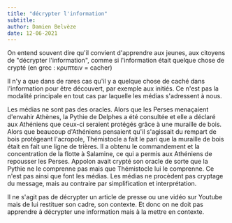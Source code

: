 ```yaml
---
title: "décrypter l'information"
subtitle: 
author: Damien Belvèze
date: 12-06-2021
---
```


On entend souvent dire qu'il convient d'apprendre aux jeunes, aux citoyens de "décrypter l'information", comme si l'information était quelque chose de crypté (en grec : κρυπτειν = cacher)

Il n'y a que dans de rares cas qu'il y a quelque chose de caché dans l'information pour être découvert, par exemple aux initiés. Ce n'est pas la modalité principale en tout cas par laquelle les médias s'adressent à nous. 

Les médias ne sont pas des oracles. Alors que les Perses menaçaient d'envahir Athènes, la Pythie de Delphes a été consultée et elle a déclaré aux Athéniens que ceux-ci seraient protégés grâce à une muraille de bois. Alors que beaucoup d'Athéniens pensaient qu'il s'agissait du rempart de bois protégeant l'acropole, Thémistocle a fait le pari que la muraille de bois était en fait une ligne de trières. Il a obtenu le commandement et la concentration de la flotte à Salamine, ce qui a permis aux Athéniens de repousser les Perses. Appolon avait crypté son oracle de sorte que la Pythie ne le comprenne pas mais que Thémistocle lui le comprenne. 
Ce n'est pas ainsi que font les médias. 
Les médias ne procèdent pas cryptage du message, mais au contraire par simplification et interprétation. 

Il ne s'agit pas de décrypter un article de presse ou une vidéo sur Youtube mais de lui restituer son cadre, son contexte. Et donc on ne doit pas apprendre à décrypter une information mais à la mettre en contexte. 

